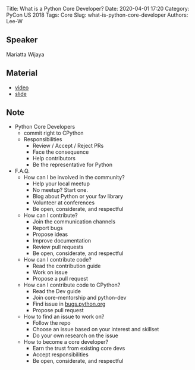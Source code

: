 Title: What is a Python Core Developer?
Date: 2020-04-01 17:20
Category: PyCon US 2018
Tags: Core
Slug: what-is-python-core-developer
Authors: Lee-W

## Speaker
Mariatta Wijaya

## Material
* [video](https://www.youtube.com/watch?v=hhj7eb6TrtI)
* [slide](https://noti.st/mariatta/FVuRAR/slides)

## Note
* Python Core Developers
    * commit right to CPython
    * Responsibilities
        * Review / Accept / Reject PRs
        * Face the consequence
        * Help contributors
        * Be the representative for Python
* F.A.Q.
   * How can I be involved in the community?
        * Help your local meetup
        * No meetup? Start one.
        * Blog about Python or your fav library
        * Volunteer at conferences
        * Be open, considerate, and respectful
    * How can I contribute?
        * Join the communication channels
        * Report bugs
        * Propose ideas
        * Improve documentation
        * Review pull requests
        * Be open, considerate, and respectful
    * How can I contribute code?
        * Read the contribution guide
        * Work on issue
        * Propose a pull request
    * How can I contribute code to CPython?
        * Read the Dev guide
        * Join core-mentorship and python-dev
        * Find issue in [bugs.python.org](https://bugs.python.org/)
        * Propose pull request
    * How to find an issue to work on?
        * Follow the repo
        * Choose an issue based on your interest and skillset
        * Do your own research on the issue
    * How to become a core developer?
        * Earn the trust from existing core devs
        * Accept responsibilities
        * Be open, considerate, and respectful
